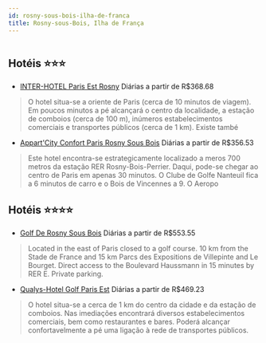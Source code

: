 ```yaml
---
id: rosny-sous-bois-ilha-de-franca
title: Rosny-sous-Bois, Ilha de França
---
```


<center><img src="http://www.hotelresb2b.com/images/hoteles/799751_foto_1.jpg" alt="" /></center>


## Hotéis ⭐️⭐️⭐️

-    [INTER-HOTEL Paris Est Rosny](https://www.hurb.com/aud/https://www.hurb.com/hoteis/rosny-sous-bois/inter-hotel-paris-est-rosny-JNP-JP909643?cmp=18055) Diárias a partir de R$368.68
   > O hotel situa-se a oriente de Paris (cerca de 10 minutos de viagem). Em poucos minutos a pé alcançará o centro da localidade, a estação de comboios (cerca de 100 m), inúmeros estabelecimentos comerciais e transportes públicos (cerca de 1 km). Existe també
-    [Appart'City Confort Paris Rosny Sous Bois](https://www.hurb.com/aud/https://www.hurb.com/hoteis/rosny-sous-bois/appart-city-confort-paris-rosny-sous-bois-JNP-JP777405?cmp=18055) Diárias a partir de R$356.53
   > Este hotel encontra-se estrategicamente localizado a meros 700 metros da estação RER Rosny-Bois-Perrier. Daqui, pode-se chegar ao centro de Paris em apenas 30 minutos. O Clube de Golfe Nanteuil fica a 6 minutos de carro e o Bois de Vincennes a 9. O Aeropo

## Hotéis ⭐️⭐️⭐️⭐️

-    [Golf De Rosny Sous Bois](https://www.hurb.com/aud/https://www.hurb.com/hoteis/rosny-sous-bois/golf-de-rosny-sous-bois-JNP-JP821211?cmp=18055) Diárias a partir de R$553.55
   > Located in the east of Paris closed to a golf course. 10 km from the Stade de France and 15 km Parcs des Expositions de Villepinte and Le Bourget. Direct access to the Boulevard Haussmann in 15 minutes by RER E. Private parking.
-    [Qualys-Hotel Golf Paris Est](https://www.hurb.com/aud/https://www.hurb.com/hoteis/rosny-sous-bois/qualys-hotel-golf-paris-est-JNP-JP762386?cmp=18055) Diárias a partir de R$469.23
   > O hotel situa-se a cerca de 1 km do centro da cidade e da estação de comboios. Nas imediações encontrará diversos estabelecimentos comerciais, bem como restaurantes e bares. Poderá alcançar confortavelmente a pé uma ligação à rede de transportes públicos.
